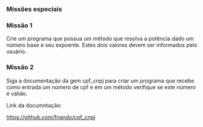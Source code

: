 ### **Missões especiais** 

### **Missão 1**

Crie um programa que possua um método que resolva a potência dado um número base e seu expoente. Estes dois valores devem ser informados pelo usuário.

 

### **Missão 2**

Siga a documentação da gem cpf_cnpj para criar um programa que recebe como entrada um número de cpf e em um método verifique se este número é válido.

Link da documntação:

<https://github.com/fnando/cpf_cnpj>